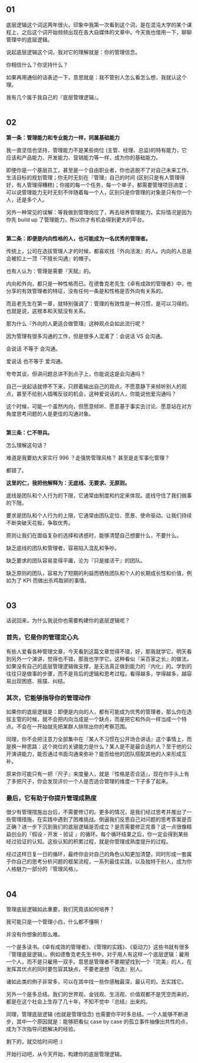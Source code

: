 ## 01

底层逻辑这个词这两年很火。印象中我第一次看到这个词，是在混沌大学的某个课程上，之后这个词开始频频出现在各大自媒体的文章中。今天我也借用一下，聊聊管理中的底层逻辑。

说起底层逻辑这个词，我对它的理解就是：你的管理信念。

你相信什么？你坚持什么？

如果再用通俗的话表述一下，意思就是：我不管别人怎么看怎么想，我就认这个理。

我有几个属于我自己的『底层管理逻辑』。<br/><br/>

## 02

**第一条：管理能力和专业能力一样，同属基础能力**

我一直坚信也坚持，管理能力不是某些岗位 (主管、经理、总监)的特有能力，它应该和产品能力、开发能力、营销能力等一样，成为你的基础能力。

即便你是一个基层员工，甚至是一个自由职业者，你也逃脱不了对自己未来工作、生活目标的规划管理；你无时无刻在『管理』自己的时间 (区别只是有人管理得好，有人管理得糟糕)；你接的每一个任务，每一个单子，都需要管理项目进度；可以说管理能力无时无刻不伴随着每一个人，区别只是你管理的对象是只有你一个人，还是多个人。

另外一种常见的误解：等我做到管理岗位了，再去培养管理能力。实际情况是因为你先 build up 了管理能力，所以你才有机会得到更大的平台。<br/><br/>

**第二条：即便是内向性格的人，也可能成为一名优秀的管理者。**

传统上，公司在选拔管理人才的时候，都喜欢找『外向活泼』的人。内向的人总是会被扣上一顶『不擅长沟通』的帽子。

也有人认为：管理是需要『天赋』的。

内向和外向，都只是一种性格而已。在德鲁克老先生《卓有成效的管理者》中，他分享的有效管理者的特征，没有任何一条是和性格是否外向有关系的。

而且老先生在第一章，就特别强调了：管理的有效性是一种习惯，是可以习得的。也就是说，这根本和天赋没有关系。

那为什么『外向的人更适合做管理』这种观点会如此流行呢？

因为管理有很多沟通的工作，但是很多人混淆了：会说话  VS 会沟通。

会说话 不等于 会沟通。

爱说话 也不等于 爱沟通。

夸夸其谈，但讲问题总讲不到点子上，你能说这是会沟通吗？

自己一说起话就停不下来，只顾着输出自己的观点，不愿意静下来倾听别人的观点，甚至不给别人插嘴反驳的机会，这种爱说话的人，你能说他爱沟通吗？

这个时候，可能一个虽然内向，但愿意倾听、愿意基于事实去讨论、愿意站在对方角度思考问题的人是更佳的沟通对象。<br/><br/>

**第三条：仁不带兵。**

怎么理解这句话？

难道是我要劝大家实行 996 ？走强势管理风格？ 甚至是走军事化管理？

都错了。

**这里的仁，我把他解释为：无底线、无要求、无原则。**

底线是团队和个人行为的下限，它通常由制度和约定来体现。底线守住了我们做事的下限。

要求是团队和个人行为的上限，它通常由团队定位、愿景、使命驱动。让我们持续不断突破天花板，争取优秀。

原则让我们在面临复杂的选择和诱惑时，能够清楚自己想要什么，不要什么。

缺乏底线的团队和管理者，容易陷入混乱和争吵。

缺乏要求的团队容易变得平庸，沦为『只是接活干』的团队。

缺乏原则的团队，容易为了短期的利益而牺牲团队和个人的长期成长性和价值，例如为了 KPI 而做出杀鸡取卵的事情。<br/><br/>

## 03

话说回来，为什么我说你也需要构建你的底层逻辑呢？


### 首先，它是你的管理定心丸

有些人爱看各种管理文章，今天看到这篇文章觉得不错，好，那我就学它。明天看到另外一个演讲，觉得也不错，那我也学学它。这种看似『采百家之长』的做法，如果没有自己的底层管理逻辑做支撑，是无法真正做到能力的『内化』的。学到的往往只是做事的步骤，而不是背后的逻辑和思考过程。看得越多，学得越多，越容易出现困惑、摇摆、纠结。

### 其次，它能够指导你的管理动作

如果你的底层逻辑是：即便是内向的人，都有可能成为优秀的管理者，那么你在选拔主管的时候，就不会把内向当成是一个缺点，而是把它和外向一样当成一个特点。不会在一开始就先把某群人排除出你的考察范围。

同理，你不会把注意力全部集中在『某人不习惯在公开场合讲话』这个事情上，而是换一种思路：这个岗位的关键能力是什么？某人是不是最合适的人？至于他的公开演讲能力，能否通过书面沟通来弥补？能否给他的团队搭配其他的人来形成互补。

原来你可能只有一把『尺子』来度量人，就是『性格是否合适』，现在你手头上有了多把尺子，你会发现评价一个人是否适合管理的维度一下子多了起来。

### 最后，它有助于你提升管理成熟度

很少有管理措施出台后，不需要修订的。更多的情况，是我们经过思考并推出了一些管理措施，在实践中遇到了困难挑战。倒逼我们反思自己对问题的思考答案是否正确？进一步下沉到我们的底层逻辑是否成立？是否需要修正完善？这一点很像精益创业的『假设 - 开发 - 验证 』的循环。每个循环结束之后，你一定会得到某些经过验证的认知。这些认知的积累过程，就是你管理成熟度提升的过程。

经过这样日复一日的循环，最终你会对自己的角色认知更加清楚，同时形成一套属于你自己的思考分析问题的框架流程，一系列最佳实践，以及独特于别人，成为你人格魅力一部分的『管理风格』。<br/><br/>

## 04

管理底层逻辑如此重要，我们究竟该如何培养？

我可能只是一个管理小白，什么都不懂啊！

并没有你想象的那么难。

一个是多读书。《卓有成效的管理者》、《管理的实践》、《驱动力》这些书就有很多『管理底层逻辑』。例如德鲁克老先生书中，对于用人有这样一个底层逻辑：雇用一个人，而不是只雇用一双手。意思是管理者不要期望找到一个『完美』的人，在发挥其优点的同时要包容其缺点，不要老是想『改造』别人。

诸如此类的例子非常多，可以在其中找一些你感触最深，最认可的。去实践它。


另外一个是多总结。我们的世界观、金钱观、生活观、价值观都不是凭空而来的，都是在这个社会上生存了几十年，不知不觉中『总结』出来的。

同理，管理底层逻辑 (也就是管理信念) 也需要你平时多总结。一个人能够不断进步，其中一个原因就是：能够把看似 case by case 的孤立事件抽像出共性的点，成为下次指导问题解决的经验。


剩下的，就交给时间吧 :)

开始行动吧，从今天开始，构建你的底层管理逻辑。